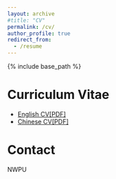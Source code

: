 ```yaml
---
layout: archive
#title: "CV"
permalink: /cv/
author_profile: true
redirect_from:
  - /resume
---
```


{% include base_path %}

# Curriculum Vitae

* [English CV[PDF]](https://jinaoao.github.io/files/paper1.pdf) 
* [Chinese CV[PDF]](https://jinaoao.github.io/files/paper2.pdf)

# Contact
NWPU
